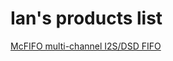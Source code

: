 # Ian's products list

[McFIFO multi-channel I2S/DSD FIFO](https://github.com/iancanada/DocumentDownload/tree/master/McFIFO%20series/McFIFO)

